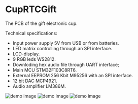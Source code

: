 # CupRTCGift
The PCB of the gift electronic cup.

Technical specifications:

- Input power supply 5V from USB or from batteries.
- LED matrix controlling through an SPI interface.
- LCD-display.
- 9 RGB leds WS2812.
- Downloding hex audio file through UART interface;
- Main MCU STM32F103C8RT6.
- External EEPROM 256 Kbit M95256 with an SPI interface.
- 12 bit DAC MCP4921.
- Audio amplifier LM386M.

![demo image](https://github.com/VasiliyPodlesniy/PhotoForRepositories/blob/master/CupGift.jpg)
![demo image](https://github.com/VasiliyPodlesniy/PhotoForRepositories/blob/master/Cup1.PNG)
![demo image](https://github.com/VasiliyPodlesniy/PhotoForRepositories/blob/master/Cup2.PNG)
